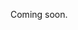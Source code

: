 Coming soon.

<!-- 
  @todo
  Explain the difference between offline events (default) and online/mixed events.
  Important to mention:
  - location is not required for online events
  - location cannot be set to online location manually, you need to update the attendanceMode
  - onlineUrl is optional
  - link to relevant endpoint docs and vice-versa
-->
